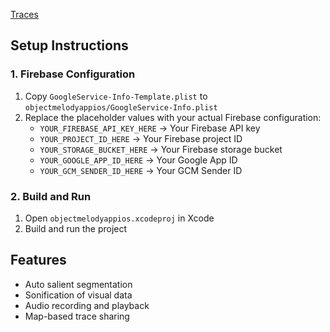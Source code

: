 [Traces](https://tracestracestraces.com/)

## Setup Instructions

### 1. Firebase Configuration
1. Copy `GoogleService-Info-Template.plist` to `objectmelodyappios/GoogleService-Info.plist`
2. Replace the placeholder values with your actual Firebase configuration:
   - `YOUR_FIREBASE_API_KEY_HERE` → Your Firebase API key
   - `YOUR_PROJECT_ID_HERE` → Your Firebase project ID  
   - `YOUR_STORAGE_BUCKET_HERE` → Your Firebase storage bucket
   - `YOUR_GOOGLE_APP_ID_HERE` → Your Google App ID
   - `YOUR_GCM_SENDER_ID_HERE` → Your GCM Sender ID

### 2. Build and Run
1. Open `objectmelodyappios.xcodeproj` in Xcode
2. Build and run the project

## Features
- Auto salient segmentation
- Sonification of visual data
- Audio recording and playback
- Map-based trace sharing
